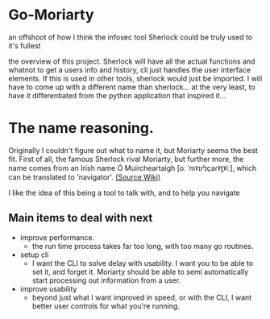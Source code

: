 # Go-Moriarty

 an offshoot of how I think the infosec tool Sherlock could be truly used to it's fullest
 
 the overview of this project. Sherlock will have all the actual functions and whatnot to get a users info and history, cli just handles the user interface elements. 
 If this is used in other tools, sherlock would just be imported.
 I will have to come up with a different name than sherlock... at the very least, to have it differentiated from the python application that inspired it...

# The name reasoning.

Originally I couldn't figure out what to name it, but Moriarty seems the best fit. 
First of all, the famous Sherlock rival Moriarty, but further more, the name comes from an Irish name Ó Muircheartaigh [oː ˈmˠɪɾʲɪçaɾˠt̪ˠiː], which can be translated to 'navigator'. [(Source Wiki)](https://en.wikipedia.org/wiki/Moriarty_(name))

I like the idea of this being a tool to talk with, and to help you navigate



## Main items to deal with next
- improve performance. 
    - the run time process takes far too long, with too many go routines.
- setup cli
    - I want the CLI to solve delay with usability. I want you to be able to set it, and forget it. Moriarty should be able to semi automatically start processing out information from a user.
- improve usability
    - beyond just what I want improved in speed, or with the CLI, I want better user controls for what you're running.